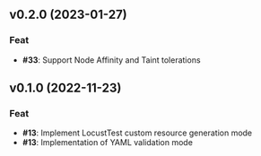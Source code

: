## v0.2.0 (2023-01-27)

### Feat

- **#33**: Support Node Affinity and Taint tolerations

## v0.1.0 (2022-11-23)

### Feat

- **#13**: Implement LocustTest custom resource generation mode
- **#13**: Implementation of YAML validation mode
